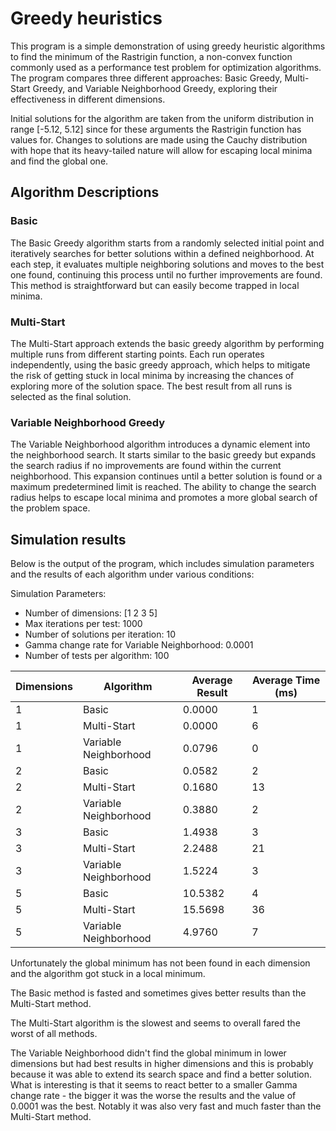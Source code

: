 # Greedy heuristics

This program is a simple demonstration of using greedy heuristic algorithms to find the minimum of the Rastrigin function, a non-convex function commonly used as a performance test problem for optimization algorithms. The program compares three different approaches: Basic Greedy, Multi-Start Greedy, and Variable Neighborhood Greedy, exploring their effectiveness in different dimensions.

Initial solutions for the algorithm are taken from the uniform distribution in range [-5.12, 5.12] since for these arguments the Rastrigin function has values for. Changes to solutions are made using the Cauchy distribution with hope that its heavy-tailed nature will allow for escaping local minima and find the global one.

## Algorithm Descriptions
### Basic
The Basic Greedy algorithm starts from a randomly selected initial point and iteratively searches for better solutions within a defined neighborhood. At each step, it evaluates multiple neighboring solutions and moves to the best one found, continuing this process until no further improvements are found. This method is straightforward but can easily become trapped in local minima.

### Multi-Start
The Multi-Start approach extends the basic greedy algorithm by performing multiple runs from different starting points. Each run operates independently, using the basic greedy approach, which helps to mitigate the risk of getting stuck in local minima by increasing the chances of exploring more of the solution space. The best result from all runs is selected as the final solution.

### Variable Neighborhood Greedy
The Variable Neighborhood algorithm introduces a dynamic element into the neighborhood search. It starts similar to the basic greedy but expands the search radius if no improvements are found within the current neighborhood. This expansion continues until a better solution is found or a maximum predetermined limit is reached. The ability to change the search radius helps to escape local minima and promotes a more global search of the problem space.

## Simulation results
Below is the output of the program, which includes simulation parameters and the results of each algorithm under various conditions:

Simulation Parameters:
- Number of dimensions: [1 2 3 5]
- Max iterations per test: 1000
- Number of solutions per iteration: 10
- Gamma change rate for Variable Neighborhood: 0.0001
- Number of tests per algorithm: 100

| Dimensions | Algorithm | Average Result | Average Time (ms) |
|-|-|-|-|
| 1 | Basic | 0.0000 | 1 |
| 1 | Multi-Start | 0.0000 | 6 |
| 1 | Variable Neighborhood | 0.0796 | 0 |
| 2 | Basic | 0.0582 | 2 |
| 2 | Multi-Start | 0.1680 | 13 |
| 2 | Variable Neighborhood | 0.3880 | 2 |
| 3 | Basic | 1.4938 | 3 |
| 3 | Multi-Start | 2.2488 | 21 |
| 3 | Variable Neighborhood | 1.5224 | 3 |
| 5 | Basic | 10.5382 | 4 |
| 5 | Multi-Start | 15.5698 | 36 |
| 5 | Variable Neighborhood | 4.9760 | 7 |

Unfortunately the global minimum has not been found in each dimension and the algorithm got stuck in a local minimum. 

The Basic method is fasted and sometimes gives better results than the Multi-Start method.

The Multi-Start algorithm is the slowest and seems to overall fared the worst of all methods. 

The Variable Neighborhood didn't find the global minimum in lower dimensions but had best results in higher dimensions and this is probably because it was able to extend its search space and find a better solution. What is interesting is that it seems to react better to a smaller Gamma change rate - the bigger it was the worse the results and the value of 0.0001 was the best. Notably it was also very fast and much faster than the Multi-Start method.
